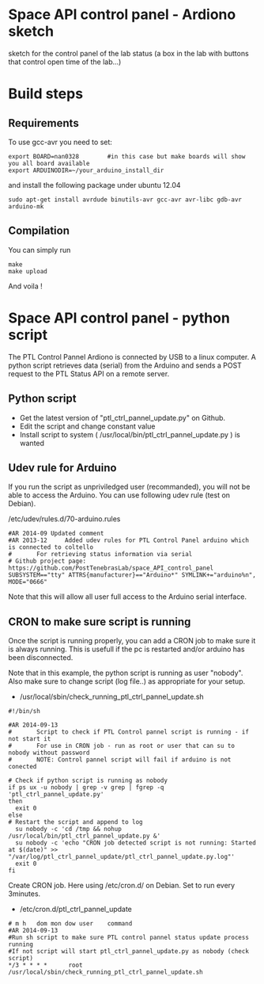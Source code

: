 # Space API control panel - Ardiono sketch

sketch for the control panel of the lab status (a box in the lab with buttons that control open time of the lab...)

# Build steps
## Requirements
To use gcc-avr you need to set:

    export BOARD=nan0328        #in this case but make boards will show you all board available
    export ARDUINODIR=~/your_arduino_install_dir

and install the following package under ubuntu 12.04

    sudo apt-get install avrdude binutils-avr gcc-avr avr-libc gdb-avr arduino-mk

## Compilation

You can simply run

    make
    make upload

And voila !

# Space API control panel - python script

The PTL Control Pannel Ardiono is connected by USB to a linux computer.
A python script retrieves data (serial) from the Arduino and sends a POST request to the PTL Status API on a remote server.

## Python script

* Get the latest version of "ptl_ctrl_pannel_update.py" on Github.
* Edit the script and change constant value
* Install script to system ( /usr/local/bin/ptl_ctrl_pannel_update.py ) is wanted

## Udev rule for Arduino

If you run the script as unpriviledged user (recommanded), you will not be able to access the Arduino. You can use following udev rule (test on Debian). 

/etc/udev/rules.d/70-arduino.rules

```
#AR 2014-09 Updated comment
#AR 2013-12 	Added udev rules for PTL Control Panel arduino which is connected to coltello
# 		For retrieving status information via serial
# Github project page: https://github.com/PostTenebrasLab/space_API_control_panel
SUBSYSTEM=="tty" ATTRS{manufacturer}=="Arduino*" SYMLINK+="arduino%n", MODE="0666"
```

Note that this will allow all user full access to the Arduino serial interface.

## CRON to make sure script is running

Once the script is running properly, you can add a CRON job to make sure it is always running. 
This is usefull if the pc is restarted and/or arduino has been disconnected.

Note that in this example, the python script is running as user "nobody".
Also make sure to change script (log file..) as appropriate for your setup.

* /usr/local/sbin/check_running_ptl_ctrl_pannel_update.sh

```
#!/bin/sh

#AR 2014-09-13
#       Script to check if PTL Control pannel script is running - if not start it
#       For use in CRON job - run as root or user that can su to nobody without password
#       NOTE: Control pannel script will fail if arduino is not conected

# Check if python script is running as nobody
if ps ux -u nobody | grep -v grep | fgrep -q 'ptl_ctrl_pannel_update.py'
then   
  exit 0
else
# Restart the script and append to log
  su nobody -c 'cd /tmp && nohup /usr/local/bin/ptl_ctrl_pannel_update.py &'
  su nobody -c 'echo "CRON job detected script is not running: Started at $(date)" >> "/var/log/ptl_ctrl_pannel_update/ptl_ctrl_pannel_update.py.log"'
  exit 0                                                                                               
fi
```

Create CRON job. Here using /etc/cron.d/ on Debian. Set to run every 3minutes.

* /etc/cron.d/ptl_ctrl_pannel_update 
    
```
# m	h	dom	mon	dow	user	command
#AR 2014-09-13
#Run sh script to make sure PTL control pannel status update process running
#If not script will start ptl_ctrl_pannel_update.py as nobody (check script)
*/3 * * * *      root   /usr/local/sbin/check_running_ptl_ctrl_pannel_update.sh
```
